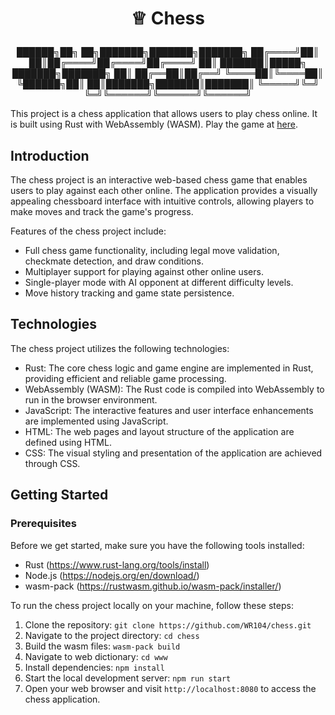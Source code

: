 # <p align="center"> ♕ Chess </p>

<div align="center">                            
    ██████╗██╗  ██╗███████╗███████╗███████╗
    ██╔════╝██║  ██║██╔════╝██╔════╝██╔════╝
    ██║     ███████║█████╗  ███████╗███████╗
    ██║     ██╔══██║██╔══╝  ╚════██║╚════██║
    ╚██████╗██║  ██║███████╗███████║███████║
    ╚═════╝╚═╝  ╚═╝╚══════╝╚══════╝╚══════╝
 </div>

This project is a chess application that allows users to play chess online. It is built using Rust with WebAssembly (WASM). Play the game at [here](https://mikej.site/chess/).


## Introduction

The chess project is an interactive web-based chess game that enables users to play against each other online. The application provides a visually appealing chessboard interface with intuitive controls, allowing players to make moves and track the game's progress.

Features of the chess project include:
- Full chess game functionality, including legal move validation, checkmate detection, and draw conditions.
- Multiplayer support for playing against other online users.
- Single-player mode with AI opponent at different difficulty levels.
- Move history tracking and game state persistence.

## Technologies

The chess project utilizes the following technologies:

- Rust: The core chess logic and game engine are implemented in Rust, providing efficient and reliable game processing.
- WebAssembly (WASM): The Rust code is compiled into WebAssembly to run in the browser environment.
- JavaScript: The interactive features and user interface enhancements are implemented using JavaScript.
- HTML: The web pages and layout structure of the application are defined using HTML.
- CSS: The visual styling and presentation of the application are achieved through CSS.

## Getting Started

### Prerequisites

Before we get started, make sure you have the following tools installed:

- Rust (https://www.rust-lang.org/tools/install)
- Node.js (https://nodejs.org/en/download/)
- wasm-pack (https://rustwasm.github.io/wasm-pack/installer/)

To run the chess project locally on your machine, follow these steps:

1. Clone the repository: `git clone https://github.com/WR104/chess.git`
2. Navigate to the project directory: `cd chess`
3. Build the wasm files: `wasm-pack build`
4. Navigate to web dictionary: `cd www`
5. Install dependencies: `npm install`
6. Start the local development server: `npm run start`
7. Open your web browser and visit `http://localhost:8080` to access the chess application.


